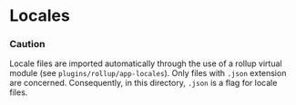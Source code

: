 # Locales

### Caution
Locale files are imported automatically through the use of a rollup virtual module (see `plugins/rollup/app-locales`). Only files with `.json` extension are concerned.  Consequently, in this directory, `.json` is a flag for locale files.